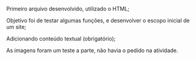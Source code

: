 Primeiro arquivo desenvolvido, utilizado o HTML;

Objetivo foi de testar algumas funções, e desenvolver o escopo inicial de um site;

Adicionando conteúdo textual (obrigatório);

As imagens foram um teste a parte, não havia o pedido na atividade.
